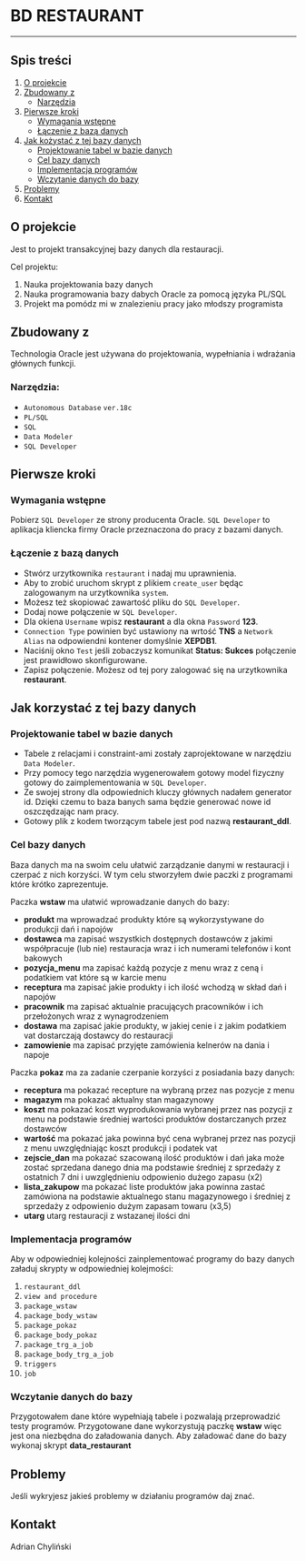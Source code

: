 # BD RESTAURANT

---

## Spis treści
1. [O projekcie](https://github.com/AdrianCh24/BD#o-projekcie)
2. [Zbudowany z](https://github.com/AdrianCh24/BD#zbudowany-z)
     * [Narzędzia](https://github.com/AdrianCh24/BD#narz%C4%99dzia)
3. [Pierwsze kroki](https://github.com/AdrianCh24/BD#pierwsze-kroki)
     * [Wymagania wstępne](https://github.com/AdrianCh24/BD#wymagania-wst%C4%99pne)
     * [Łączenie z bazą danych](https://github.com/AdrianCh24/BD#%C5%82%C4%85czenie-z-baz%C4%85-danych)
4. [Jak kożystać z tej bazy danych](https://github.com/AdrianCh24/BD#jak-korzysta%C4%87-z-tej-bazy-danych)
     * [Projektowanie tabel w bazie danych](https://github.com/AdrianCh24/BD#projektowanie-tabel-w-bazie-danych)
     * [Cel bazy danych](https://github.com/AdrianCh24/BD#cel-bazy-danych)
     * [Implementacja programów](https://github.com/AdrianCh24/BD#implementacja-program%C3%B3w)
     * [Wczytanie danych do bazy](https://github.com/AdrianCh24/BD#wczytanie-danych-do-bazy)
5. [Problemy](https://github.com/AdrianCh24/BD#problemy)
6. [Kontakt](https://github.com/AdrianCh24/BD#kontakt)

## O projekcie 

Jest to projekt transakcyjnej bazy danych dla restauracji.

Cel projektu:

1. Nauka projektowania bazy danych
2. Nauka programowania bazy dabych Oracle za pomocą języka PL/SQL
3. Projekt ma pomódz mi w znalezieniu pracy jako młodszy programista

## Zbudowany z

Technologia Oracle jest używana do projektowania, wypełniania i wdrażania głównych funkcji.

### Narzędzia:

* `Autonomous Database` `ver.18c`
* `PL/SQL`
* `SQL`
* `Data Modeler`
* `SQL Developer`

## Pierwsze kroki

### Wymagania wstępne

Pobierz `SQL Developer` ze strony producenta Oracle.
`SQL Developer` to aplikacja kliencka firmy Oracle przeznaczona do pracy z bazami danych.

### Łączenie z bazą danych 

* Stwórz urzytkownika `restaurant` i nadaj mu uprawnienia. 
* Aby to zrobić uruchom skrypt z plikiem `create_user` będąc zalogowanym na urzytkownika `system`. 
* Możesz też skopiować zawartość pliku do `SQL Developer`.
* Dodaj nowe połączenie w `SQL Developer`. 
* Dla okiena `Username` wpisz **restaurant** a dla okna `Password` **123**. 
* `Connection Type` powinien być ustawiony na wrtość **TNS** a `Network Alias` na odpowiendni kontener domyślnie **XEPDB1**.
* Naciśnij okno `Test` jeśli zobaczysz komunikat **Status: Sukces** połączenie jest prawidłowo skonfigurowane.
* Zapisz połączenie. Możesz od tej pory zalogować się na urzytkownika **restaurant**.

## Jak korzystać z tej bazy danych

### Projektowanie tabel w bazie danych 

* Tabele z relacjami i constraint-ami zostały zaprojektowane w narzędziu `Data Modeler`. 
* Przy pomocy tego narzędzia wygenerowałem gotowy model fizyczny gotowy do zaimplementowania w `SQL Developer`.
* Ze swojej strony dla odpowiednich kluczy głównych nadałem generator id. Dzięki czemu to baza banych sama będzie generować nowe id oszczędzając nam pracy.
* Gotowy plik z kodem tworzącym tabele jest pod nazwą **restaurant_ddl**.

### Cel bazy danych 

Baza danych ma na swoim celu ułatwić zarządzanie danymi w restauracji i czerpać z nich korzyści. W tym celu stworzyłem dwie paczki z programami które krótko zaprezentuje.

Paczka **wstaw** ma ułatwić wprowadzanie danych do bazy:

* **produkt** ma wprowadzać produkty które są wykorzystywane do produkcji dań i napojów
* **dostawca** ma zapisać wszystkich dostępnych dostawców z jakimi współpracuje (lub nie) restauracja wraz i ich numerami telefonów i kont bakowych
* **pozycja_menu** ma zapisać każdą pozycje z menu wraz z ceną i podatkiem vat które są w karcie menu
* **receptura** ma zapisać jakie produkty i ich ilość wchodzą w skład dań i napojów
* **pracownik** ma zapisać aktualnie pracujących pracowników i ich przełożonych wraz z wynagrodzeniem 
* **dostawa** ma zapisać jakie produkty, w jakiej cenie i z jakim podatkiem vat dostarczają dostawcy do restauracji
* **zamowienie** ma zapisać przyjęte zamówienia kelnerów na dania i napoje 

Paczka **pokaz** ma za zadanie czerpanie korzyści z posiadania bazy danych:

* **receptura** ma pokazać recepture na wybraną przez nas pozycje z menu
* **magazym** ma pokazać aktualny stan magazynowy
* **koszt** ma pokazać koszt wyprodukowania wybranej przez nas pozycji z menu na podstawie średniej wartości produktów dostarczanych przez dostawców
* **wartość** ma pokazać jaka powinna być cena wybranej przez nas pozycji z menu uwzględniając koszt produkcji i podatek vat
* **zejscie_dan** ma pokazać szacowaną ilość produktów i dań jaka może zostać sprzedana danego dnia ma podstawie średniej z sprzedaży z ostatnich 7 dni i uwzględnieniu odpowienio dużego zapasu (x2)
* **lista_zakupow** ma pokazać liste produktów jaka powinna zastać zamówiona na podstawie aktualnego stanu magazynowego i średniej z sprzedaży z odpowienio dużym zapasam towaru (x3,5)
* **utarg** utarg restauracji z wstazanej ilości dni 

### Implementacja programów

Aby w odpowiedniej kolejności zainplementować programy do bazy danych załaduj skrypty w odpowiedniej kolejmości:

1. `restaurant_ddl`
2. `view and procedure`
3. `package_wstaw`
4. `package_body_wstaw`
5. `package_pokaz`
6. `package_body_pokaz`
7. `package_trg_a_job`
8. `package_body_trg_a_job`
9. `triggers`
10. `job`

### Wczytanie danych do bazy

Przygotowałem dane które wypełniają tabele i pozwalają przeprowadzić testy programów. Przygotowane dane wykorzystują paczkę **wstaw** więc jest ona niezbędna do załadowania danych.
Aby załadować dane do bazy wykonaj skrypt **data_restaurant**

## Problemy 

Jeśli wykryjesz jakieś problemy w działaniu programów daj znać.

## Kontakt

Adrian Chyliński

